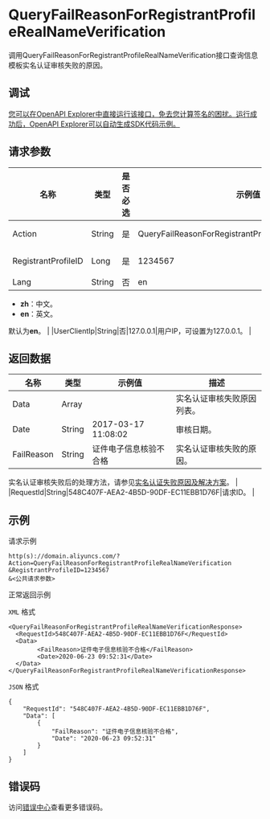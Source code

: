 # QueryFailReasonForRegistrantProfileRealNameVerification

调用QueryFailReasonForRegistrantProfileRealNameVerification接口查询信息模板实名认证审核失败的原因。

## 调试

[您可以在OpenAPI Explorer中直接运行该接口，免去您计算签名的困扰。运行成功后，OpenAPI Explorer可以自动生成SDK代码示例。](https://api.aliyun.com/#product=Domain&api=QueryFailReasonForRegistrantProfileRealNameVerification&type=RPC&version=2018-01-29)

## 请求参数

|名称|类型|是否必选|示例值|描述|
|--|--|----|---|--|
|Action|String|是|QueryFailReasonForRegistrantProfileRealNameVerification|系统规定参数，取值：**QueryFailReasonForRegistrantProfileRealNameVerification**。 |
|RegistrantProfileID|Long|是|1234567|实名认证失败的信息模板编号。您可以调用[QueryRegistrantProfiles](~~67701~~)接口查询信息模板编号。 |
|Lang|String|否|en|接口返回错误信息语言。取值：

 -   **zh**：中文。
-   **en**：英文。

 默认为**en**。 |
|UserClientIp|String|否|127.0.0.1|用户IP，可设置为127.0.0.1。 |

## 返回数据

|名称|类型|示例值|描述|
|--|--|---|--|
|Data|Array| |实名认证审核失败原因列表。 |
|Date|String|2017-03-17 11:08:02|审核日期。 |
|FailReason|String|证件电子信息核验不合格|实名认证审核失败的原因。

 实名认证审核失败后的处理方法，请参见[实名认证失败原因及解决方案](~~35885~~)。 |
|RequestId|String|548C407F-AEA2-4B5D-90DF-EC11EBB1D76F|请求ID。 |

## 示例

请求示例

```
http(s)://domain.aliyuncs.com/?Action=QueryFailReasonForRegistrantProfileRealNameVerification
&RegistrantProfileID=1234567
&<公共请求参数>
```

正常返回示例

`XML` 格式

```
<QueryFailReasonForRegistrantProfileRealNameVerificationResponse>
  <RequestId>548C407F-AEA2-4B5D-90DF-EC11EBB1D76F</RequestId>
  <Data>
        <FailReason>证件电子信息核验不合格</FailReason>
        <Date>2020-06-23 09:52:31</Date>
  </Data>
</QueryFailReasonForRegistrantProfileRealNameVerificationResponse>
```

`JSON` 格式

```
{
	"RequestId": "548C407F-AEA2-4B5D-90DF-EC11EBB1D76F",
	"Data": [
		{
			"FailReason": "证件电子信息核验不合格",
			"Date": "2020-06-23 09:52:31"
		}
	]
}
```

## 错误码

访问[错误中心](https://error-center.aliyun.com/status/product/Domain)查看更多错误码。

